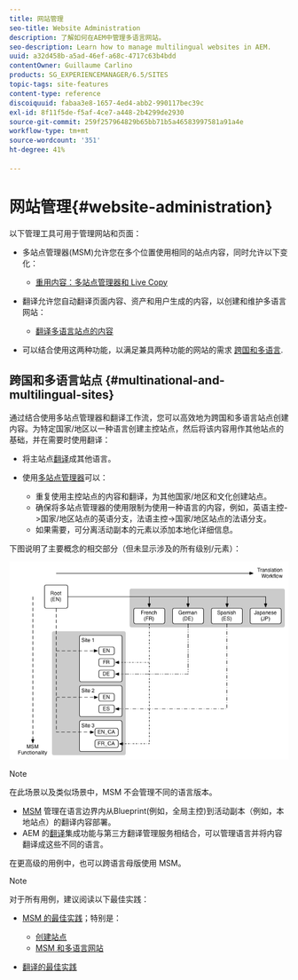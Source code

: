 ```yaml
---
title: 网站管理
seo-title: Website Administration
description: 了解如何在AEM中管理多语言网站。
seo-description: Learn how to manage multilingual websites in AEM.
uuid: a32d458b-a5ad-46ef-a68c-4717c63b4bdd
contentOwner: Guillaume Carlino
products: SG_EXPERIENCEMANAGER/6.5/SITES
topic-tags: site-features
content-type: reference
discoiquuid: fabaa3e8-1657-4ed4-abb2-990117bec39c
exl-id: 8f11f5de-f5af-4ce7-a448-2b4299de2930
source-git-commit: 259f257964829b65bb71b5a46583997581a91a4e
workflow-type: tm+mt
source-wordcount: '351'
ht-degree: 41%

---
```


# 网站管理{#website-administration}

以下管理工具可用于管理网站和页面：

* 多站点管理器(MSM)允许您在多个位置使用相同的站点内容，同时允许以下变化：

   * [重用内容：多站点管理器和 Live Copy](/help/sites-administering/msm.md)

* 翻译允许您自动翻译页面内容、资产和用户生成的内容，以创建和维护多语言网站：

   * [翻译多语言站点的内容](/help/sites-administering/translation.md)

* 可以结合使用这两种功能，以满足兼具两种功能的网站的需求 [跨国和多语言](#multinational-and-multilingual-sites).

## 跨国和多语言站点 {#multinational-and-multilingual-sites}

通过结合使用多站点管理器和翻译工作流，您可以高效地为跨国和多语言站点创建内容。为特定国家/地区以一种语言创建主控站点，然后将该内容用作其他站点的基础，并在需要时使用翻译：

* 将主站点[翻译](/help/sites-administering/translation.md)成其他语言。

* 使用[多站点管理器](/help/sites-administering/msm.md)可以：

   * 重复使用主控站点的内容和翻译，为其他国家/地区和文化创建站点。
   * 确保将多站点管理器的使用限制为使用一种语言的内容，例如，英语主控->国家/地区站点的英语分支，法语主控->国家/地区站点的法语分支。
   * 如果需要，可分离活动副本的元素以添加本地化详细信息。

下图说明了主要概念的相交部分（但未显示涉及的所有级别/元素）：

![显示MSM和翻译主要概念的图](assets/chlimage_1-71a.png)

>[!NOTE]
>
>在此场景以及类似场景中，MSM 不会管理不同的语言版本。
>
>* [MSM](/help/sites-administering/msm.md) 管理在语言边界内从Blueprint(例如，全局主控)到活动副本（例如，本地站点）的翻译内容部署。
>* AEM 的[翻译](/help/sites-administering/translation.md)集成功能与第三方翻译管理服务相结合，可以管理语言并将内容翻译成这些不同的语言。
>
>在更高级的用例中，也可以跨语言母版使用 MSM。

>[!NOTE]
>
>对于所有用例，建议阅读以下最佳实践：
>
>* [MSM 的最佳实践](/help/sites-administering/msm-best-practices.md)；特别是：
>
>   * [创建站点](/help/sites-administering/msm-best-practices.md#create-site)
>   * [MSM 和多语言网站](/help/sites-administering/msm-best-practices.md#msm-and-multilingual-websites)
>
>* [翻译的最佳实践](/help/sites-administering/tc-bp.md)

